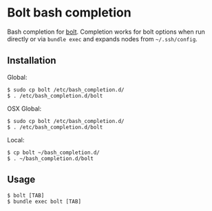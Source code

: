 Bolt bash completion
====================

Bash completion for [bolt](https://github.com/puppetlabs/bolt). Completion
works for bolt options when run directly or via `bundle exec` and expands nodes
from `~/.ssh/config`.

## Installation

Global:

    $ sudo cp bolt /etc/bash_completion.d/
    $ . /etc/bash_completion.d/bolt

OSX Global:

    $ sudo cp bolt /etc/bash_completion.d/
    $ . /etc/bash_completion.d/bolt

Local:

    $ cp bolt ~/bash_completion.d/
    $ . ~/bash_completion.d/bolt

## Usage

    $ bolt [TAB]
    $ bundle exec bolt [TAB]


